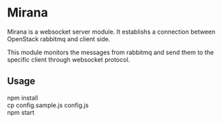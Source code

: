 # Mirana

Mirana is a websocket server module. It establishs a connection between OpenStack rabbitmq and client side.

This module monitors the messages from rabbitmq and send them to the specific client through websocket protocol.

## Usage
npm install  
cp config.sample.js config.js  
npm start  